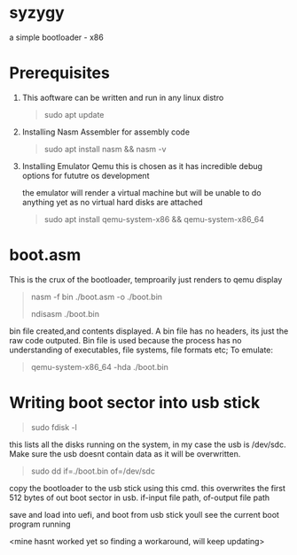 # syzygy
a simple bootloader - x86

# Prerequisites 
1. This aoftware can be written and run in any linux distro
   >  sudo apt update
   
2. Installing Nasm Assembler for assembly code
   >  sudo apt install nasm && nasm -v
   
3. Installing Emulator Qemu
   this is chosen as it has incredible debug options for fututre os development
   
   the emulator will render a virtual machine but will be unable to do anything yet as no virtual hard disks are attached 

   >  sudo apt install qemu-system-x86 && qemu-system-x86_64
# boot.asm
This is the crux of the bootloader, temproarily just renders to qemu display 
>nasm -f bin ./boot.asm -o ./boot.bin
>
>ndisasm ./boot.bin

bin file created,and contents displayed. A bin file has no headers, its just the raw code outputed. Bin file is used because the process has no understanding of executables, file systems, file formats etc;
To emulate:
>qemu-system-x86_64 -hda ./boot.bin

# Writing boot sector into usb stick
> sudo fdisk -l

this lists all the disks running on the system, in my case the usb is /dev/sdc.
Make sure the usb doesnt contain data as it will be overwritten.

> sudo dd if=./boot.bin of=/dev/sdc

copy the bootloader to the usb stick using this cmd. this overwrites the first 512 bytes of out boot sector in usb. if-input file path, of-output file path 

save and load into uefi, and boot from usb stick youll see the current boot program running 

<mine hasnt worked yet so finding a workaround, will keep updating>
